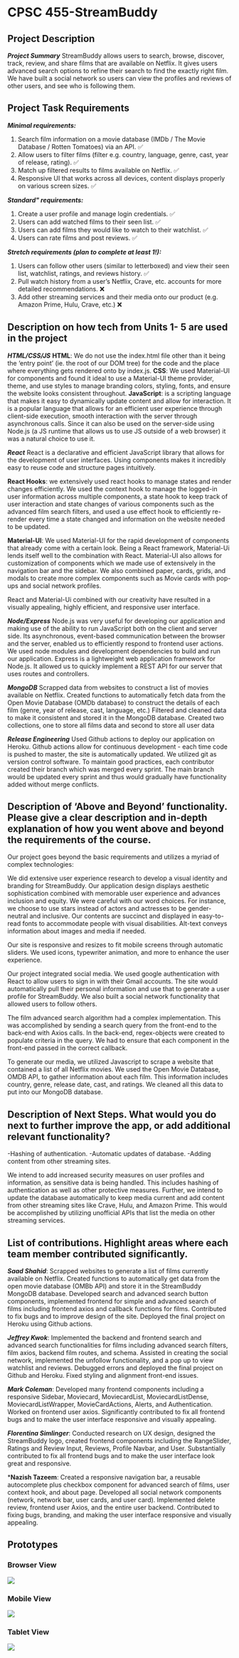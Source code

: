 # CPSC 455-StreamBuddy

## Project Description

***Project Summary***
StreamBuddy allows users to search, browse, discover, track, review, and share films that are available on Netflix. It gives users advanced search options to refine their search to find the exactly right film. We have built a social network so users can view the profiles and reviews of other users, and see who is following them.

## Project Task Requirements
***Minimal requirements:***  
1. Search film information on a movie database (IMDb / The Movie Database / Rotten Tomatoes) via an API.  ✅
2. Allow users to filter films  (filter e.g. country, language, genre, cast, year of release, rating).  ✅
3. Match up filtered results to films available on Netflix.  ✅
4. Responsive UI that works across all devices, content displays properly on various screen sizes.  ✅
  
***Standard" requirements:***  
1. Create a user profile and manage login credentials.  ✅
2. Users can add watched films to their seen list. ✅
3. Users can add films they would like to watch to their watchlist. ✅
4. Users can rate films and post reviews. ✅

***Stretch requirements (plan to complete at least 1!):***  
1. Users can follow other users (similar to letterboxed) and view their seen list, watchlist, ratings, and reviews history. ✅
2. Pull watch history from a user’s Netflix, Crave, etc. accounts for more detailed recommendations. ❌
3. Add other streaming services and their media onto our product (e.g. Amazon Prime, Hulu, Crave, etc.)  ❌


## Description on how tech from Units 1- 5 are used in the project
***HTML/CSS/JS***
**HTML**: We do not use the index.html file other than it being the ‘entry point’ (ie. the root of our DOM tree) for the code and the place where everything gets rendered onto by index.js.
**CSS**: We used Material-UI for components and found it ideal to use a Material-UI theme provider, theme, and use styles to manage branding colors, styling, fonts, and ensure the website looks consistent throughout.
**JavaScript**: is a scripting language that makes it easy to dynamically update content and allow for interaction. It is a popular language that allows for an efficient user experience through client-side execution, smooth interaction with the server through asynchronous calls. Since it can also be used on the server-side using Node.js (a JS runtime that allows us to use JS outside of a web browser) it was a natural choice to use it. 

***React***
React is a declarative and efficient JavaScript library that allows for the development of user interfaces. Using components makes it incredibly easy to reuse code and structure pages intuitively.

**React Hooks**: we extensively used react hooks to manage states and render changes efficiently. We used the context hook to manage the logged-in user information across multiple components, a state hook to keep track of user interaction and state changes of various components such as the advanced film search filters, and used a use effect hook to efficiently re-render every time a state changed and information on the website needed to be updated.

**Material-UI**: We used Material-UI for the rapid development of components that already come with a certain look. Being a React framework, Material-Ui lends itself well to the combination with React. Material-UI also allows for customization of components which we made use of extensively in the navigation bar and the sidebar. We also combined paper, cards, grids, and modals to create more complex components such as Movie cards with pop-ups and social network profiles. 

React and Material-Ui combined with our creativity have resulted in a visually appealing, highly efficient, and responsive user interface.

***Node/Express***
Node.js was very useful for developing our application and making use of the ability to run JavaScript both on the client and server side. Its asynchronous, event-based communication between the browser and the server, enabled us to efficiently respond to frontend user actions. We used node modules and development dependencies to build and run our application.
Express is a lightweight web application framework for Node.js. It allowed us to quickly implement a REST API for our server that uses routes and controllers.

***MongoDB***
Scrapped data from websites to construct a list of movies available on Netflix. 
Created functions to automatically fetch data from the Open Movie Database (OMDb database) to construct the details of each film (genre, year of release, cast, language, etc.)
Filtered and cleaned data to make it consistent and stored it in the MongoDB database.
Created two collections, one to store all films data and second to store all user data

***Release Engineering***
Used Github actions to deploy our application on Heroku. Github actions allow for continuous development - each time code is pushed to master, the site is automatically updated.
We utilized git as version control software. To maintain good practices, each contributor created their branch which was merged every sprint. The main branch would be updated every sprint and thus would gradually have functionality added without merge conflicts.

## Description of ‘Above and Beyond’ functionality. Please give a clear description and in-depth explanation of how you went above and beyond the requirements of the course. 
Our project goes beyond the basic requirements and utilizes a myriad of complex technologies:

We did extensive user experience research to develop a visual identity and branding for StreamBuddy. Our application design displays aesthetic sophistication combined with memorable user experience and advances inclusion and equity. We were careful with our word choices. For instance, we choose to use stars instead of actors and actresses to be gender-neutral and inclusive. Our contents are succinct and displayed in easy-to-read fonts to accommodate people with visual disabilities. Alt-text conveys information about images and media if needed. 

Our site is responsive and resizes to fit mobile screens through automatic sliders. We used icons, typewriter animation, and more to enhance the user experience. 

Our project integrated social media. We used google authentication with React to allow users to sign in with their Gmail accounts. The site would automatically pull their personal information and use that to generate a  user profile for StreamBuddy. We also built a social network functionality that allowed users to follow others.

The film advanced search algorithm had a complex implementation. This was accomplished by sending a search query from the front-end to the back-end with Axios calls. In the back-end, regex-objects were created to populate criteria in the query. We had to ensure that each component in the front-end passed in the correct callback.

To generate our media, we utilized Javascript to scrape a website that contained a list of all Netflix movies. We used the Open Movie Database, OMDB API, to gather information about each film. This information includes country, genre, release date, cast, and ratings. We cleaned all this data to put into our MongoDB database. 

## Description of Next Steps. What would you do next to further improve the app, or add additional relevant functionality? 
-Hashing of authentication.
-Automatic updates of database.
-Adding content from other streaming sites.

We intend to add increased security measures on user profiles and information, as sensitive data is being handled. This includes hashing of authentication as well as other protective measures. Further, we intend to update the database automatically to keep media current and add content from other streaming sites like Crave, Hulu, and Amazon Prime. This would be accomplished by utilizing unofficial APIs that list the media on other streaming services.


## List of contributions. Highlight areas where each team member contributed significantly.

***Saad Shahid***: Scrapped websites to generate a list of films currently available on Netflix. Created functions to automatically get data from the open movie database (OMBb API) and store it in the StreamBuddy MongoDB database. Developed search and advanced search button components, implemented frontend for simple and advanced search of films including frontend axios and callback functions for films. Contributed to fix bugs and to improve design of the site. Deployed the final project on Heroku using Github actions.

***Jeffrey Kwok***: Implemented the backend and frontend search and advanced search functionalities for films including advanced search filters, film axios, backend film routes, and schema. Assisted in creating the social network, implemented the unfollow functionality, and a pop up to view watchlist and reviews. Debugged errors and deployed the final project on Github and Heroku. Fixed styling and alignment front-end issues.

***Mark Coleman***: Developed many frontend components including a responsive Sidebar, Moviecard, MoviecardList, MoviecardListDense, MoviecardListWrapper, MovieCardActions, Alerts, and Authentication. Worked on frontend user axios. Significantly contributed to fix all frontend bugs and to make the user interface responsive and visually appealing.

***Florentina Simlinger***: Conducted research on UX design, designed the StreamBuddy logo, created frontend components including the RangeSlider, Ratings and Review Input, Reviews, Profile Navbar, and User. Substantially contributed to fix all frontend bugs and to make the user interface look great and responsive.

***Nazish Tazeem**: Created a responsive navigation bar, a reusable autocomplete plus checkbox component for advanced search of films, user context hook, and about page. Developed all social network components (network, network bar, user cards, and user card). Implemented delete review, frontend user Axios, and the entire user backend. Contributed to fixing bugs, branding, and making the user interface responsive and visually appealing.


## Prototypes

### Browser View
![](/images/browser-desktop.jpg)

### Mobile View
![](/images/mobile.jpg)

### Tablet View
![](/images/tablet.jpg)
